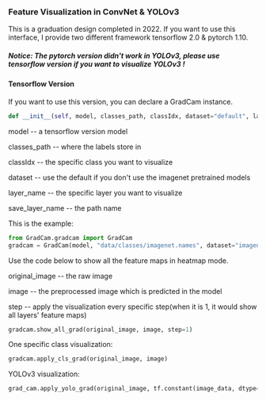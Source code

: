 ### Feature Visualization in ConvNet & YOLOv3

This is a graduation design completed in 2022. If you want to use this interface, I provide two different framework tensorflow 2.0 & pytorch 1.10.

##### Notice: The pytorch version didn't work in YOLOv3, please use tensorflow version if you want to visualize YOLOv3 !

#### Tensorflow Version

If you want to use this version, you can declare a GradCam instance.

```python
def __init__(self, model, classes_path, classIdx, dataset="default", layer_name=None, save_layer_name=None)
```

model -- a tensorflow version model

classes_path -- where the labels store in

classIdx -- the specific class you want to visualize

dataset -- use the default if you don't use the imagenet pretrained models

layer_name -- the specific layer you want to visualize

save_layer_name -- the path name

This is the example:

```python
from GradCam.gradcam import GradCam
gradcam = GradCam(model, "data/classes/imagenet.names", dataset="imagenet", classIdx=None, save_layer_name="all")

```

Use the code below to show all the feature maps in heatmap mode.

original_image -- the raw image

image -- the preprocessed image which is predicted in the model

step -- apply the visualization every specific step(when it is 1, it would show all layers' feature maps)

```python
gradcam.show_all_grad(original_image, image, step=1)
```

One specific class visualization:

```python
gradcam.apply_cls_grad(original_image, image)
```

YOLOv3 visualization:

```python
grad_cam.apply_yolo_grad(original_image, tf.constant(image_data, dtype=tf.float32))
```

